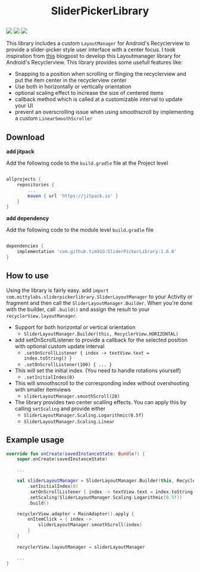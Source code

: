 # <p align="center"> SliderPickerLibrary </p>

<img src="https://img.shields.io/badge/language-kotlin-orange.svg"/> <img src="https://img.shields.io/badge/platform-android-lightgrey.svg"/> [![](https://jitpack.io/v/tim91G/SliderPickerLibrary.svg)](https://jitpack.io/#tim91G/SliderPickerLibrary)

This library includes a custom `LayoutManager` for Android's Recyclerview to provide a slider-picker style user interface with a center focus. I took inspiration from [this](https://medium.com/@nbtk123/create-your-own-horizontal-vertical-slider-picker-android-94b6ee32b3ff) blogpost to develop this Layoutmanager library for Android's Recyclerview. This library provides some usefull features like:

* Snapping to a position when scrolling or flinging the recyclerview and put the item center in the recyclerview center
* Use both in horizontally or vertically orientation
* optional scaling effect to increase the size of centered items
* callback method which is called at a customizable interval to update your UI
* prevent an overscrolling issue when using smoothscroll by implementing a custom `LinearSmoothScroller`


## Download

**add jitpack**

Add the following code to the `build.gradle` file at the Project level

```groovy

allprojects {
    repositories {
        ...
        maven { url 'https://jitpack.io' }
    }
}
```

**add dependency**

Add the following code to the module level `build.gradle` file

```groovy

dependencies {
    implementation 'com.github.tim91G:SliderPickerLibrary:1.0.0'
}
```

## How to use

Using the library is fairly easy. add `import com.mittylabs.sliderpickerlibrary.SliderLayoutManager` to your Activity or fragment and then call the `SliderLayoutManager.Builder`. When you're done with the builder, call `.build()` and assign the result to your `recyclerView.layoutManager`. 

* Support for both horizontal or vertical orientation
    * `SliderLayoutManager.Builder(this, RecyclerView.HORIZONTAL)`
* add setOnScrollListener to provide a callback for the selected position with optional custom update interval
    * `.setOnScrollListener { index -> textView.text = index.toString() }`
    * `.setOnScrollListener(100) { ... }`
* This will set the initial index. (You need to handle rotations yourself)
    * `.setInitialIndex(0)`
* This will smoothscroll to the corresponding index without overshooting with smaller itemviews
    * `sliderLayoutManager.smoothScroll(20) `
* The library provides two center scalling effects. You can apply this by calling `setScaling` and provide either
    * `SliderLayoutManager.Scaling.Logarithmic(0.5f)` 
    * `SliderLayoutManager.Scaling.Linear`

## Example usage

```kotlin
override fun onCreate(savedInstanceState: Bundle?) {
    super.onCreate(savedInstanceState)

    ...

    val sliderLayoutManager = SliderLayoutManager.Builder(this, RecyclerView.HORIZONTAL)
        .setInitialIndex(0)
        .setOnScrollListener { index -> textView.text = index.toString() }
        .setScaling(SliderLayoutManager.Scaling.Logarithmic(0.5f))
        .build()

    recyclerView.adapter = MainAdapter().apply {
        onItemClick = { index ->
            sliderLayoutManager.smoothScroll(index) 
        }
    }
    
    recyclerView.layoutManager = sliderLayoutManager

    ...
}
```
